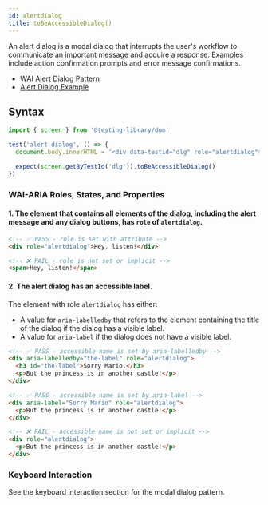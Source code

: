 ```yaml
---
id: alertdialog
title: toBeAccessibleDialog()
---
```


An alert dialog is a modal dialog that interrupts the user's workflow to communicate an important
message and acquire a response. Examples include action confirmation prompts and error message
confirmations.

- [WAI Alert Dialog Pattern](https://www.w3.org/WAI/ARIA/apg/patterns/alertdialog/)
- [Alert Dialog Example](https://www.w3.org/WAI/ARIA/apg/example-index/dialog-modal/alertdialog.html)

## Syntax

```js
import { screen } from '@testing-library/dom'

test('alert dialog', () => {
  document.body.innerHTML = '<div data-testid="dlg" role="alertdialog">👍</div>'

  expect(screen.getByTestId('dlg')).toBeAccessibleDialog()
})
```

### WAI-ARIA Roles, States, and Properties

#### 1. The element that contains all elements of the dialog, including the alert message and any dialog buttons, has `role` of `alertdialog`.

```html
<!-- ✅ PASS - role is set with attribute -->
<div role="alertdialog">Hey, listen!</div>

<!-- ❌ FAIL - role is not set or implicit -->
<span>Hey, listen!</span>
```

#### 2. The alert dialog has an accessible label.

The element with role `alertdialog` has either:

- A value for `aria-labelledby` that refers to the element containing the title of the dialog if the
  dialog has a visible label.
- A value for `aria-label` if the dialog does not have a visible label.

```html
<!-- ✅ PASS - accessible name is set by aria-labelledby -->
<div aria-labelledby="the-label" role="alertdialog">
  <h3 id="the-label">Sorry Mario.</h3>
  <p>But the princess is in another castle!</p>
</div>

<!-- ✅ PASS - accessible name is set by aria-label -->
<div aria-label="Sorry Mario" role="alertdialog">
  <p>But the princess is in another castle!</p>
</div>

<!-- ❌ FAIL - accessible name is not set or implicit -->
<div role="alertdialog">
  <p>But the princess is in another castle!</p>
</div>
```

### Keyboard Interaction

See the keyboard interaction section for the modal dialog pattern.

